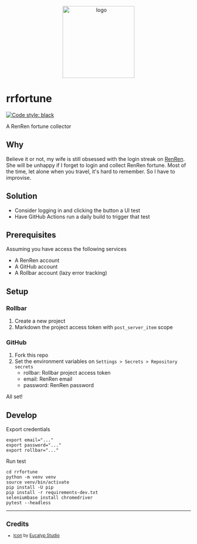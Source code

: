 <div align="center">
    <img src="https://cdn3.iconfinder.com/data/icons/digital-marketing-27/64/Computer-notebook-laptop-website-click-banner-web-512.png" alt="logo" height="196">
</div>

# rrfortune

[![Code style: black](https://img.shields.io/badge/code%20style-black-000000.svg)](https://github.com/ambv/black)

A RenRen fortune collector

## Why

Believe it or not, my wife is still obsessed with the login streak on [RenRen](http://renren.com/).
She will be unhappy if I forget to login and collect RenRen fortune.
Most of the time, let alone when you travel, it's hard to remember.
So I have to improvise.

## Solution

- Consider logging in and clicking the button a UI test
- Have GitHub Actions run a daily build to trigger that test

## Prerequisites

Assuming you have access the following services

- A RenRen account
- A GitHub account
- A Rollbar account (lazy error tracking)

## Setup

### Rollbar

1. Create a new project
2. Markdown the project access token with `post_server_item` scope

### GitHub

1. Fork this repo
2. Set the environment variables on `Settings > Secrets > Repository secrets`
   - rollbar: Rollbar project access token
   - email: RenRen email
   - password: RenRen password

All set!

## Develop

Export credentials

    export email="..."
    export password="..."
    export rollbar="..."

Run test

    cd rrfortune
    python -m venv venv
    source venv/bin/activate
    pip install -U pip
    pip install -r requirements-dev.txt
    seleniumbase install chromedriver
    pytest --headless

<hr>

<sup>

## Credits

- [Icon][1] by [Eucalyp Studio][2]

</sup>

[1]: https://www.iconfinder.com/icons/2992651/banner_click_computer_laptop_notebook_web_website_icon
[2]: https://www.iconfinder.com/ratch0013
